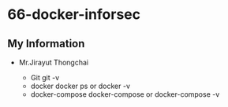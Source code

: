 # 66-docker-inforsec

## My Information

- Mr.Jirayut Thongchai

    - Git git -v
    - docker docker ps or docker -v
    - docker-compose docker-compose or docker-compose -v